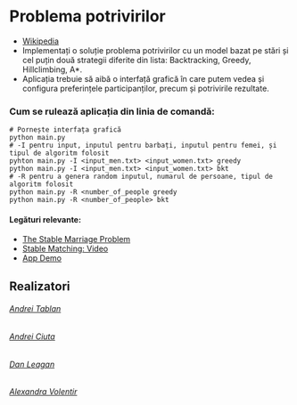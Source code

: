# Problema potrivirilor
- [Wikipedia](https://en.wikipedia.org/wiki/Stable_marriage_problem  "Wikipedia")
- Implementați o soluție problema potrivirilor cu un model bazat pe stări și cel puțin două strategii diferite din lista: Backtracking, Greedy, Hillclimbing, A*.
- Aplicația trebuie să aibă o interfață grafică în care putem vedea și configura preferințele participanților, precum și potrivirile rezultate.
### Cum se rulează aplicația din linia de comandă:
```
# Pornește interfața grafică
python main.py
# -I pentru input, inputul pentru barbați, inputul pentru femei, și tipul de algoritm folosit
pyhton main.py -I <input_men.txt> <input_women.txt> greedy
python main.py -I <input_men.txt> <input_women.txt> bkt
# -R pentru a genera random inputul, numarul de persoane, tipul de algoritm folosit
python main.py -R <number_of_people greedy
python main.py -R <number_of_people> bkt
```
#### Legături relevante:
- [The Stable Marriage Problem](https://community.wvu.edu/~krsubramani/courses/fa01/random/lecnotes/lecture5.pdf "The Stable Marriage Problem")
- [Stable Matching: Video](https://www.youtube.com/watch?v=RE5PmdGNgj0 "Stable Matching: Video")
- [App Demo](https://youtu.be/iXtSYavHh7U)
## Realizatori
###### [Andrei Tablan](https://github.com/andreitablan "Andrei Tablan")
###### [Andrei Ciuta](https://github.com/ciuta)
###### [Dan Leagan](https://github.com/leagan-dan)
###### [Alexandra Volentir](https://github.com/AlexandraVolentir)
